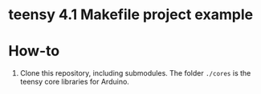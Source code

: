 # teensy 4.1 Makefile project example

# How-to

1. Clone this repository, including submodules. The folder `./cores` is the teensy core libraries for Arduino.
